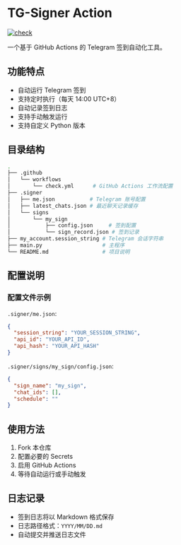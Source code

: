 # TG-Signer Action

[![check](https://github.com/h7ml/tg_check/actions/workflows/check.yml/badge.svg?branch=main)](https://github.com/h7ml/tg_check/actions/workflows/check.yml)

一个基于 GitHub Actions 的 Telegram 签到自动化工具。

## 功能特点

- 自动运行 Telegram 签到
- 支持定时执行（每天 14:00 UTC+8）
- 自动记录签到日志
- 支持手动触发运行
- 支持自定义 Python 版本

## 目录结构

```bash
.
├── .github
│   └── workflows
│       └── check.yml      # GitHub Actions 工作流配置
├── .signer
│   ├── me.json           # Telegram 账号配置
│   ├── latest_chats.json # 最近聊天记录缓存
│   └── signs
│       └── my_sign
│           ├── config.json     # 签到配置
│           └── sign_record.json # 签到记录
├── my_account.session_string # Telegram 会话字符串
├── main.py                   # 主程序
└── README.md                 # 项目说明
```

## 配置说明

### 配置文件示例

`.signer/me.json`:

```json
{
  "session_string": "YOUR_SESSION_STRING",
  "api_id": "YOUR_API_ID",
  "api_hash": "YOUR_API_HASH"
}
```

`.signer/signs/my_sign/config.json`:

```json
{
  "sign_name": "my_sign",
  "chat_ids": [],
  "schedule": ""
}
```

## 使用方法

1. Fork 本仓库
2. 配置必要的 Secrets
3. 启用 GitHub Actions
4. 等待自动运行或手动触发

## 日志记录

- 签到日志将以 Markdown 格式保存
- 日志路径格式：`YYYY/MM/DD.md`
- 自动提交并推送日志文件
